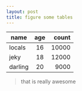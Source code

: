 ```yaml
---
layout: post
title: figure some tables
---
```


|name|age|count|
|----------|:------:|------:|
|locals|16|10000|
|jeky|18|12000|
|darling|20|9000|

> that is really awesome